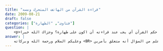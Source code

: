 ```yaml
---
title: "قراءة القرآن من الهاتف المتحرك ومسه"
date: 2009-08-21
draft: false
categories: ["فتاوى", "الطهارة"]
question: |
    <p>السلام عليكم فضيلة الشيخ لدي برنامج في هاتفي الخاص (الموبايل) يحتوي على القرآن الكريم كاملاً كتابة فهل هذا يأخذ حكم القرآن أي يجب عند قراءته أن اكون على طهارة؟ وجزاك الله خيرا</p>
answer: |
    وعليكم السلام ورحمة الله وبركاته <BR> الذي يظهر والله أعلم من السؤال أنه متعلق بأمرين : <BR>الأول : قراءة القرآن من الهاتف المتحرك على غير وضوء . <BR>الثاني : مسه عندما يكون المصحف مفتوحا في الهاتف . <BR>أما الأول : فإنه لا تجب الطهارة الصغرى لقراءة القرآن عند جهور العلماءوإن كان الوضوء أفضل ولا أعلم دليلا يمنع من ذلك والأصل الجواز وبراءة الذمة ولا يصار إلى المنع إلا بدليل صحيح صريح ، فمن قال بالمنع يطالب بالدليل وقد ثبت عن عَائِشَةَ – رضي الله عنها   قَالَتْ : (( كَانَ النَّبِيُّ صلى الله عليه وسلم يَذْكُرُ اللهَ عَلَى كُلِّ أَحْيَانِهِ )) رواه مسلم .  <BR>بل ثبت عَنِ ابْنِ أَبِي مُلَيْكَةَ : (( أَنَّ عَائِشَةَ – رضي الله عنها   كَانَتْ تَرْقِي أَسْمَاءَ وَهِيَ عَارِكٌ )) أي حائض .رواه الدارمي في سننه (1/253) رقم (1042) . وصححه الألباني كما في مختصر البخاري (1/83) .  <BR>عن عبيد بن عبيدة قال : (( قَرَأَ ابنُ عَبَّاسٍ شيئاً من القرآنِ ، وهو جنبٌ فقيلَ لهُ في ذلكَ ، فَقَالَ : ما في جَوْفي أكثر من ذلك ))رواه ابن المنذر في الوسط (2/98) من أربعة طرق عن ابن عباس –رضي الله عنهما   ، وذكره البخاري بصيغة الجزم في الحيض /باب تقضي المناسك كلها إلا الطواف بالبيت . والأثر حسن . <BR>وأما الأمر الثاني : فالذي يظهر والله أعلم أن الهاتف المتحرك الذي فيه القرآن لا يأخذ حكم المصحف . <BR>ومسألة مس المصحف من غير المتوضيء فيها خلاف والراجح الجواز . وإن كان الأفضل الوضوء . <BR>وعليه لا بأس بقراءة القرآن من الهاتف المتحرك وكذا مسه. <BR>والله أعلم
---
```


